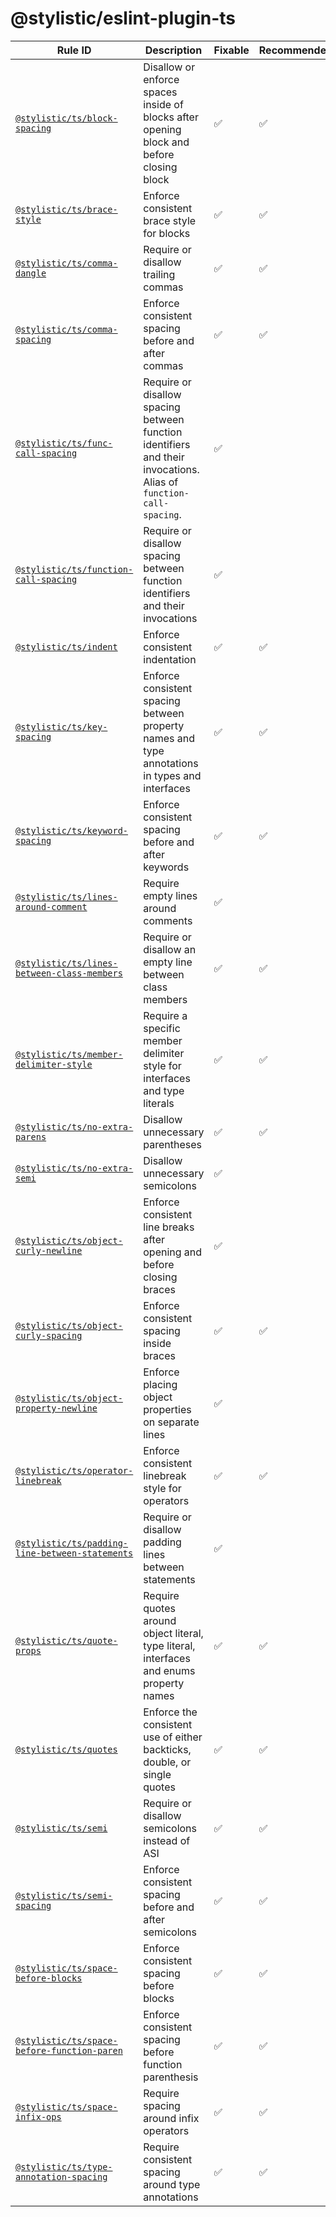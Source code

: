 <!--
/* GENERATED, DO NOT EDIT DIRECTLY */
-->

# @stylistic/eslint-plugin-ts

| Rule ID                                                                                    | Description                                                                                                       | Fixable | Recommended |
| ------------------------------------------------------------------------------------------ | ----------------------------------------------------------------------------------------------------------------- | ------- | ----------- |
| [`@stylistic/ts/block-spacing`](./rules/block-spacing)                                     | Disallow or enforce spaces inside of blocks after opening block and before closing block                          | ✅      | ✅          |
| [`@stylistic/ts/brace-style`](./rules/brace-style)                                         | Enforce consistent brace style for blocks                                                                         | ✅      | ✅          |
| [`@stylistic/ts/comma-dangle`](./rules/comma-dangle)                                       | Require or disallow trailing commas                                                                               | ✅      | ✅          |
| [`@stylistic/ts/comma-spacing`](./rules/comma-spacing)                                     | Enforce consistent spacing before and after commas                                                                | ✅      | ✅          |
| [`@stylistic/ts/func-call-spacing`](./rules/func-call-spacing)                             | Require or disallow spacing between function identifiers and their invocations. Alias of `function-call-spacing`. | ✅      |             |
| [`@stylistic/ts/function-call-spacing`](./rules/function-call-spacing)                     | Require or disallow spacing between function identifiers and their invocations                                    | ✅      |             |
| [`@stylistic/ts/indent`](./rules/indent)                                                   | Enforce consistent indentation                                                                                    | ✅      | ✅          |
| [`@stylistic/ts/key-spacing`](./rules/key-spacing)                                         | Enforce consistent spacing between property names and type annotations in types and interfaces                    | ✅      | ✅          |
| [`@stylistic/ts/keyword-spacing`](./rules/keyword-spacing)                                 | Enforce consistent spacing before and after keywords                                                              | ✅      | ✅          |
| [`@stylistic/ts/lines-around-comment`](./rules/lines-around-comment)                       | Require empty lines around comments                                                                               | ✅      |             |
| [`@stylistic/ts/lines-between-class-members`](./rules/lines-between-class-members)         | Require or disallow an empty line between class members                                                           | ✅      | ✅          |
| [`@stylistic/ts/member-delimiter-style`](./rules/member-delimiter-style)                   | Require a specific member delimiter style for interfaces and type literals                                        | ✅      | ✅          |
| [`@stylistic/ts/no-extra-parens`](./rules/no-extra-parens)                                 | Disallow unnecessary parentheses                                                                                  | ✅      | ✅          |
| [`@stylistic/ts/no-extra-semi`](./rules/no-extra-semi)                                     | Disallow unnecessary semicolons                                                                                   | ✅      |             |
| [`@stylistic/ts/object-curly-newline`](./rules/object-curly-newline)                       | Enforce consistent line breaks after opening and before closing braces                                            | ✅      |             |
| [`@stylistic/ts/object-curly-spacing`](./rules/object-curly-spacing)                       | Enforce consistent spacing inside braces                                                                          | ✅      | ✅          |
| [`@stylistic/ts/object-property-newline`](./rules/object-property-newline)                 | Enforce placing object properties on separate lines                                                               | ✅      |             |
| [`@stylistic/ts/operator-linebreak`](./rules/operator-linebreak)                           | Enforce consistent linebreak style for operators                                                                  | ✅      | ✅          |
| [`@stylistic/ts/padding-line-between-statements`](./rules/padding-line-between-statements) | Require or disallow padding lines between statements                                                              | ✅      |             |
| [`@stylistic/ts/quote-props`](./rules/quote-props)                                         | Require quotes around object literal, type literal, interfaces and enums property names                           | ✅      | ✅          |
| [`@stylistic/ts/quotes`](./rules/quotes)                                                   | Enforce the consistent use of either backticks, double, or single quotes                                          | ✅      | ✅          |
| [`@stylistic/ts/semi`](./rules/semi)                                                       | Require or disallow semicolons instead of ASI                                                                     | ✅      | ✅          |
| [`@stylistic/ts/semi-spacing`](./rules/semi-spacing)                                       | Enforce consistent spacing before and after semicolons                                                            | ✅      | ✅          |
| [`@stylistic/ts/space-before-blocks`](./rules/space-before-blocks)                         | Enforce consistent spacing before blocks                                                                          | ✅      | ✅          |
| [`@stylistic/ts/space-before-function-paren`](./rules/space-before-function-paren)         | Enforce consistent spacing before function parenthesis                                                            | ✅      | ✅          |
| [`@stylistic/ts/space-infix-ops`](./rules/space-infix-ops)                                 | Require spacing around infix operators                                                                            | ✅      | ✅          |
| [`@stylistic/ts/type-annotation-spacing`](./rules/type-annotation-spacing)                 | Require consistent spacing around type annotations                                                                | ✅      | ✅          |
